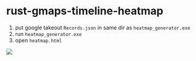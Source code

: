 # rust-gmaps-timeline-heatmap
1. put google takeout `Records.json` in same dir as `heatmap_generator.exe`
2. run `heatmap_generator.exe`
3. open `heatmap.html`

![](./example.png)